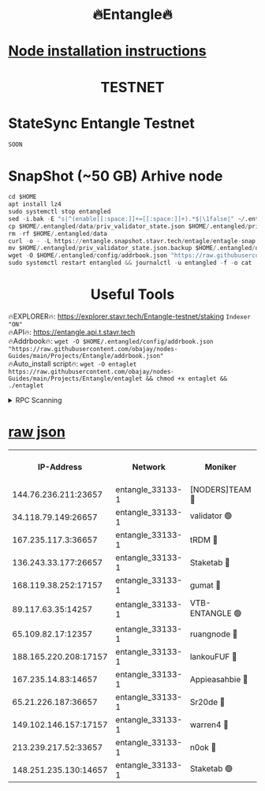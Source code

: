 <h1 align="center"> 🔥Entangle🔥</h1>

[Node installation instructions](https://github.com/obajay/nodes-Guides/tree/main/Projects/Entangle)
=

<h1 align="center"> TESTNET</h1>

# StateSync Entangle Testnet
```python
SOON
```
# SnapShot (~50 GB) Arhive node
```python
cd $HOME
apt install lz4
sudo systemctl stop entangled
sed -i.bak -E "s|^(enable[[:space:]]+=[[:space:]]+).*$|\1false|" ~/.entangled/config/config.toml
cp $HOME/.entangled/data/priv_validator_state.json $HOME/.entangled/priv_validator_state.json.backup
rm -rf $HOME/.entangled/data
curl -o - -L https://entangle.snapshot.stavr.tech/entagle/entagle-snap.tar.lz4 | lz4 -c -d - | tar -x -C $HOME/.entangled --strip-components 2
mv $HOME/.entangled/priv_validator_state.json.backup $HOME/.entangled/data/priv_validator_state.json
wget -O $HOME/.entangled/config/addrbook.json "https://raw.githubusercontent.com/obajay/nodes-Guides/main/Projects/Entangle/addrbook.json"
sudo systemctl restart entangled && journalctl -u entangled -f -o cat
```
 <h1 align="center"> Useful Tools</h1>
 
🔥EXPLORER🔥: https://explorer.stavr.tech/Entangle-testnet/staking        `Indexer "ON"` \
🔥API🔥:      https://entangle.api.t.stavr.tech \
🔥Addrbook🔥: ```wget -O $HOME/.entangled/config/addrbook.json "https://raw.githubusercontent.com/obajay/nodes-Guides/main/Projects/Entangle/addrbook.json"``` \
🔥Auto_install script🔥:  `wget -O entaglet https://raw.githubusercontent.com/obajay/nodes-Guides/main/Projects/Entangle/entaglet && chmod +x entaglet && ./entaglet`


<details>
<summary>RPC Scanning</summary>

<h2 align="center"> We scan nodes in real time every 4 hours. And we provide the final result of RPC endpoints.
We cannot influence the operation of these nodes in any way. </h2>


```python
If Voting Power is higher than 0 --> then the Node is a validator of the network and may be subject to attack and be a potential threat to the chain.
```
```python
We marked such validators with a red symbol
```

</details>

[raw json](https://rpc-check.entangt.stavr.tech/entangt/rpc-entangt-result.json)
=


<table><tr><th>IP-Address</th><th>Network</th><th>Moniker</th><th>Latest Block Height</th><th>Earliest Block Height</th><th>Catching Up</th><th>Tx Index</th><th>Voting Power</th><th>Scan Time</th></tr><tr><td>144.76.236.211:23657</td><td>entangle_33133-1</td><td>[NODERS]TEAM 🔴</td><td>2286133</td><td>1</td><td>False</td><td>off</td><td>27069225009726118</td><td>2024-02-20T17:01:23.832547838UTC</td></tr><tr><td>34.118.79.149:26657</td><td>entangle_33133-1</td><td>validator 🟢</td><td>2286135</td><td>1</td><td>False</td><td>on</td><td>0</td><td>2024-02-20T17:01:30.916973620UTC</td></tr><tr><td>167.235.117.3:36657</td><td>entangle_33133-1</td><td>tRDM 🔴</td><td>2286136</td><td>1</td><td>False</td><td>on</td><td>187885112139473</td><td>2024-02-20T17:01:35.717670062UTC</td></tr><tr><td>136.243.33.177:26657</td><td>entangle_33133-1</td><td>Staketab 🔴</td><td>2286134</td><td>660001</td><td>False</td><td>on</td><td>155928080395562</td><td>2024-02-20T17:01:26.150874821UTC</td></tr><tr><td>168.119.38.252:17157</td><td>entangle_33133-1</td><td>gumat 🔴</td><td>2286131</td><td>962001</td><td>False</td><td>on</td><td>333794373260184</td><td>2024-02-20T17:01:14.317117039UTC</td></tr><tr><td>89.117.63.35:14257</td><td>entangle_33133-1</td><td>VTB-ENTANGLE 🟢</td><td>2286133</td><td>1162001</td><td>False</td><td>off</td><td>0</td><td>2024-02-20T17:01:21.111257936UTC</td></tr><tr><td>65.109.82.17:12357</td><td>entangle_33133-1</td><td>ruangnode 🔴</td><td>2286130</td><td>1312001</td><td>False</td><td>off</td><td>512473052312267</td><td>2024-02-20T17:01:11.976475234UTC</td></tr><tr><td>188.165.220.208:17157</td><td>entangle_33133-1</td><td>lankouFUF 🔴</td><td>2286131</td><td>1910001</td><td>False</td><td>off</td><td>316747005359226</td><td>2024-02-20T17:01:14.630509763UTC</td></tr><tr><td>167.235.14.83:14657</td><td>entangle_33133-1</td><td>Appieasahbie 🔴</td><td>2286136</td><td>2042001</td><td>False</td><td>on</td><td>43255831812169045</td><td>2024-02-20T17:01:35.300203237UTC</td></tr><tr><td>65.21.226.187:36657</td><td>entangle_33133-1</td><td>Sr20de 🔴</td><td>2286130</td><td>2049001</td><td>False</td><td>off</td><td>19506597053143</td><td>2024-02-20T17:01:11.170477741UTC</td></tr><tr><td>149.102.146.157:17157</td><td>entangle_33133-1</td><td>warren4 🔴</td><td>2286133</td><td>2098001</td><td>False</td><td>on</td><td>499880853634977</td><td>2024-02-20T17:01:23.548210941UTC</td></tr><tr><td>213.239.217.52:33657</td><td>entangle_33133-1</td><td>n0ok 🔴</td><td>2286135</td><td>2186135</td><td>False</td><td>off</td><td>46593109036511783</td><td>2024-02-20T17:01:30.525099880UTC</td></tr><tr><td>148.251.235.130:14657</td><td>entangle_33133-1</td><td>Staketab 🟢</td><td>2286130</td><td>2272001</td><td>False</td><td>on</td><td>0</td><td>2024-02-20T17:01:10.811235825UTC</td></tr></table>
